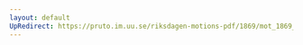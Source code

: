 ```yaml
---
layout: default
UpRedirect: https://pruto.im.uu.se/riksdagen-motions-pdf/1869/mot_1869__ak__296/mot_1869__ak__296-001.pdf
---
```

